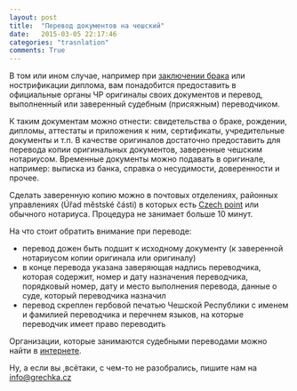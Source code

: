 ```yaml
---
layout: post
title:  "Перевод документов на чешский"
date:   2015-03-05 22:17:46
categories: "trasnlation"
comments: True
---
```


В том или ином случае, например при <a href="{% post_url 2015-03-02-svatba %}" target="_blank">заключении брака</a> или нострификации диплома, вам понадобится предоставить в официальные органы ЧР оригиналы своих документов и перевод, выполненный
или заверенный судебным (присяжным) переводчиком.
<!--more-->

К таким документам можно отнести: свидетельства о браке, рождении, дипломы, аттестаты и приложения к ним, сертификаты, учредительные документы и т.п. 
В качестве оригиналов достаточно предоставить для перевода копии оригинальных документов, заверенные чешским нотариусом. Временные документы можно подавать в оригинале, 
например: выписка из банка, справка о несудимости, доверенности и прочее. 

Сделать заверенную копию можно в почтовых отделениях, районных управлениях (Úřad městské části) в которых есть <a href="http://www.czechpoint.cz/web/?q=node/62" target="_blank">Czech point</a> 
или обычного нотариуса. Процедура не занимает больше 10 минут. 

На что стоит обратить внимание при переводе:

* перевод дожен быть подшит к исходному документу (к заверенной нотариусом копии оригинала или оригиналу)
* в конце перевода указана заверяющая надпись переводчика, которая содержит, номер и дату назначения переводчика, 
порядковый номер, дату и место выполнения перевода, данные о суде, который переводчика назначил
* перевод скреплен гербовой печатью Чешской Республики с именем и фамилией переводчика 
и перечнем языков, на которые переводчик имеет право переводить

Организации, которые занимаются судебными переводами можно найти в <a href="http://bit.ly/1wSlIJO" target="_blank">интернете</a>. 

Ну, а если вы ,всётаки, с чем-то не разобрались, пишите нам на <a href="mailto:info@grechka.cz">info@grechka.cz</a>
